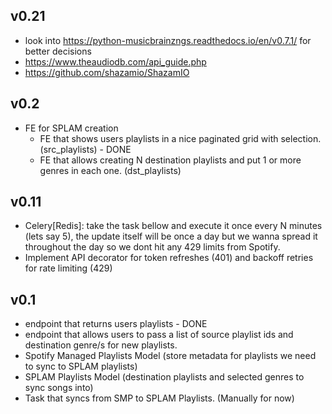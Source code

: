 ## v0.21
- look into https://python-musicbrainzngs.readthedocs.io/en/v0.7.1/ for better decisions
- https://www.theaudiodb.com/api_guide.php
- https://github.com/shazamio/ShazamIO
## v0.2
- FE for SPLAM creation
    - FE that shows users playlists in a nice paginated grid with selection. (src_playlists) - DONE
    - FE that allows creating N destination playlists and put 1 or more genres in each one. (dst_playlists)
## v0.11
- Celery[Redis]: take the task bellow and execute it once every N minutes (lets say 5), the update itself will be once a day but we wanna spread it throughout the day so we dont hit any 429 limits from Spotify.
- Implement API decorator for token refreshes (401) and backoff retries for rate limiting (429)
## v0.1
- endpoint that returns users playlists - DONE
- endpoint that allows users to pass a list of source playlist ids and destination genre/s for new playlists.
- Spotify Managed Playlists Model (store metadata for playlists we need to sync to SPLAM playlists)
- SPLAM Playlists Model (destination playlists and selected genres to sync songs into)
- Task that syncs from SMP to SPLAM Playlists. (Manually for now)
